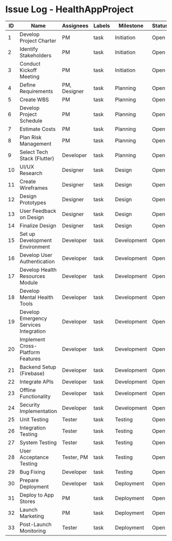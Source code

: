 # Issue Log - HealthAppProject

| ID | Name                               | Assignees        | Labels | Milestone   | Status | Notes |
|----|------------------------------------|------------------|--------|-------------|--------|-------|
| 1  | Develop Project Charter            | PM               | task   | Initiation  | Open   |       |
| 2  | Identify Stakeholders              | PM               | task   | Initiation  | Open   |       |
| 3  | Conduct Kickoff Meeting            | PM               | task   | Initiation  | Open   |       |
| 4  | Define Requirements                | PM, Designer     | task   | Planning    | Open   |       |
| 5  | Create WBS                         | PM               | task   | Planning    | Open   |       |
| 6  | Develop Project Schedule           | PM               | task   | Planning    | Open   |       |
| 7  | Estimate Costs                     | PM               | task   | Planning    | Open   |       |
| 8  | Plan Risk Management               | PM               | task   | Planning    | Open   |       |
| 9  | Select Tech Stack (Flutter)        | Developer        | task   | Planning    | Open   |       |
| 10 | UI/UX Research                     | Designer         | task   | Design      | Open   |       |
| 11 | Create Wireframes                  | Designer         | task   | Design      | Open   |       |
| 12 | Design Prototypes                  | Designer         | task   | Design      | Open   |       |
| 13 | User Feedback on Design            | Designer         | task   | Design      | Open   |       |
| 14 | Finalize Design                    | Designer         | task   | Design      | Open   |       |
| 15 | Set up Development Environment     | Developer        | task   | Development | Open   |       |
| 16 | Develop User Authentication        | Developer        | task   | Development | Open   |       |
| 17 | Develop Health Resources Module    | Developer        | task   | Development | Open   |       |
| 18 | Develop Mental Health Tools        | Developer        | task   | Development | Open   |       |
| 19 | Develop Emergency Services Integration | Developer    | task   | Development | Open   |       |
| 20 | Implement Cross-Platform Features  | Developer        | task   | Development | Open   |       |
| 21 | Backend Setup (Firebase)           | Developer        | task   | Development | Open   |       |
| 22 | Integrate APIs                     | Developer        | task   | Development | Open   |       |
| 23 | Offline Functionality              | Developer        | task   | Development | Open   |       |
| 24 | Security Implementation            | Developer        | task   | Development | Open   |       |
| 25 | Unit Testing                       | Tester           | task   | Testing     | Open   |       |
| 26 | Integration Testing                | Tester           | task   | Testing     | Open   |       |
| 27 | System Testing                     | Tester           | task   | Testing     | Open   |       |
| 28 | User Acceptance Testing            | Tester, PM       | task   | Testing     | Open   |       |
| 29 | Bug Fixing                         | Developer        | task   | Testing     | Open   |       |
| 30 | Prepare Deployment                 | Developer        | task   | Deployment  | Open   |       |
| 31 | Deploy to App Stores               | PM               | task   | Deployment  | Open   |       |
| 32 | Launch Marketing                   | PM               | task   | Deployment  | Open   |       |
| 33 | Post-Launch Monitoring             | Tester           | task   | Deployment  | Open   |       |


